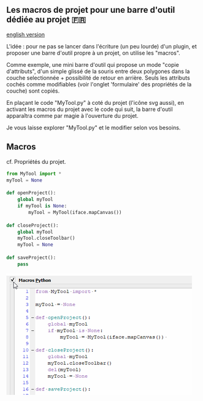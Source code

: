 ## Les macros de projet pour une barre d'outil dédiée au projet :fr:

[english version](README.md)

L'idée : pour ne pas se lancer dans l'écriture (un peu lourde) d'un plugin, et proposer une barre d'outil propre à un projet, on utilise les "macros".

Comme exemple, une mini barre d'outil qui propose un mode "copie d'attributs", d'un simple glissé de la souris entre deux polygones dans la couche selectionnée + possibilité de retour en arrière. Seuls les attributs cochés comme modifiables (voir l'onglet 'formulaire' des propriétés de la couche) sont copiés.

En plaçant le code "MyTool.py" à coté du projet (l'icône svg aussi), en activant les macros du projet avec le code qui suit, la barre d'outil apparaîtra comme par magie à l'ouverture du projet.

Je vous laisse explorer "MyTool.py" et le modifier selon vos besoins.

## Macros

cf. Propriétés du projet. 

```python
from MyTool import *
myTool = None

def openProject():
    global myTool
    if myTool is None:
        myTool = MyTool(iface.mapCanvas()) 

def closeProject():
    global myTool
    myTool.closeToolbar()
    myTool = None
    
def saveProject():
    pass
```

![Démo](./macros.gif)